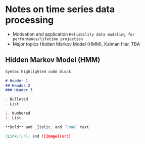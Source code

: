 # Notes on time series data processing
- Motivation and application
  `Reliability data modeling for performance/lifetime projection`
- Major topics
  Hidden Markov Model (HMM), Kalman filer, TBA
## Hidden Markov Model (HMM)

```markdown
Syntax highlighted code block

# Header 1
## Header 2
### Header 3

- Bulleted
- List

1. Numbered
2. List

**Bold** and _Italic_ and `Code` text

[Link](url) and ![Image](src)
```
